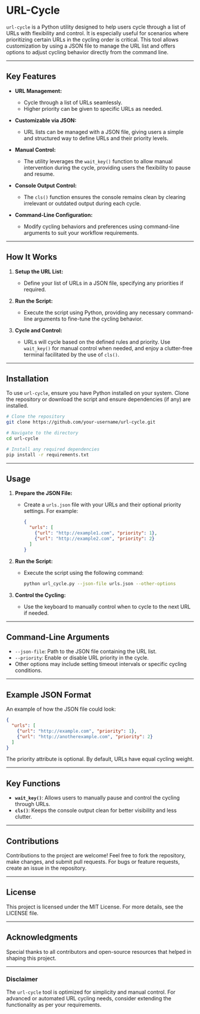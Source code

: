 # URL-Cycle

`url-cycle` is a Python utility designed to help users cycle through a list of URLs with flexibility and control. It is especially useful for scenarios where prioritizing certain URLs in the cycling order is critical. This tool allows customization by using a JSON file to manage the URL list and offers options to adjust cycling behavior directly from the command line.

---

## Key Features

- **URL Management:**
  - Cycle through a list of URLs seamlessly.
  - Higher priority can be given to specific URLs as needed.

- **Customizable via JSON:**
  - URL lists can be managed with a JSON file, giving users a simple and structured way to define URLs and their priority levels.

- **Manual Control:**
  - The utility leverages the `wait_key()` function to allow manual intervention during the cycle, providing users the flexibility to pause and resume.

- **Console Output Control:**
  - The `cls()` function ensures the console remains clean by clearing irrelevant or outdated output during each cycle.

- **Command-Line Configuration:**
  - Modify cycling behaviors and preferences using command-line arguments to suit your workflow requirements.

---

## How It Works

1. **Setup the URL List:**
   - Define your list of URLs in a JSON file, specifying any priorities if required.

2. **Run the Script:**
   - Execute the script using Python, providing any necessary command-line arguments to fine-tune the cycling behavior.

3. **Cycle and Control:**
   - URLs will cycle based on the defined rules and priority. Use `wait_key()` for manual control when needed, and enjoy a clutter-free terminal facilitated by the use of `cls()`.

---

## Installation

To use `url-cycle`, ensure you have Python installed on your system. Clone the repository or download the script and ensure dependencies (if any) are installed.

```bash
# Clone the repository
git clone https://github.com/your-username/url-cycle.git

# Navigate to the directory
cd url-cycle

# Install any required dependencies
pip install -r requirements.txt
```

---

## Usage

1. **Prepare the JSON File:**
   - Create a `urls.json` file with your URLs and their optional priority settings. For example:
     ```json
     {
       "urls": [
         {"url": "http://example1.com", "priority": 1},
         {"url": "http://example2.com", "priority": 2}
       ]
     }
     ```

2. **Run the Script:**
   - Execute the script using the following command:
     ```bash
     python url_cycle.py --json-file urls.json --other-options
     ```

3. **Control the Cycling:**
   - Use the keyboard to manually control when to cycle to the next URL if needed.

---

## Command-Line Arguments

- `--json-file`: Path to the JSON file containing the URL list.
- `--priority`: Enable or disable URL priority in the cycle.
- Other options may include setting timeout intervals or specific cycling conditions.

---

## Example JSON Format

An example of how the JSON file could look:
```json
{
  "urls": [
    {"url": "http://example.com", "priority": 1},
    {"url": "http://anotherexample.com", "priority": 2}
  ]
}
```

The priority attribute is optional. By default, URLs have equal cycling weight.

---

## Key Functions

- **`wait_key()`**: Allows users to manually pause and control the cycling through URLs.
- **`cls()`**: Keeps the console output clean for better visibility and less clutter.

---

## Contributions

Contributions to the project are welcome! Feel free to fork the repository, make changes, and submit pull requests. For bugs or feature requests, create an issue in the repository.

---

## License

This project is licensed under the MIT License. For more details, see the LICENSE file.

---

## Acknowledgments

Special thanks to all contributors and open-source resources that helped in shaping this project.

---

### Disclaimer

The `url-cycle` tool is optimized for simplicity and manual control. For advanced or automated URL cycling needs, consider extending the functionality as per your requirements.